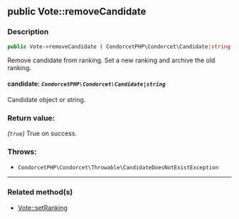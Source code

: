 ## public Vote::removeCandidate

### Description    

```php
public Vote->removeCandidate ( CondorcetPHP\Condorcet\Candidate|string $candidate ): true
```

Remove candidate from ranking. Set a new ranking and archive the old ranking.
    

#### **candidate:** *```CondorcetPHP\Condorcet\Candidate|string```*   
Candidate object or string.    


### Return value:   

*(```true```)* True on success.



### Throws:   

* ```CondorcetPHP\Condorcet\Throwable\CandidateDoesNotExistException```

---------------------------------------

### Related method(s)      

* [Vote::setRanking](/Docs/MethodsReferences/Vote%20Class/public%20Vote--setRanking.md)    

